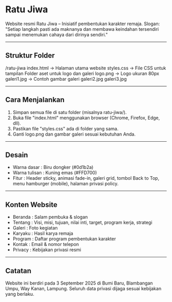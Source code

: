Ratu Jiwa
==========

Website resmi Ratu Jiwa – Inisiatif pembentukan karakter remaja.
Slogan: "Setiap langkah pasti ada maknanya dan membawa keindahan tersendiri 
sampai menemukan cahaya dari dirinya sendiri."

--------------------------------------------------
Struktur Folder
--------------------------------------------------
/ratu-jiwa
   index.html     -> Halaman utama website
   styles.css     -> File CSS untuk tampilan
   Folder aset untuk logo dan galeri
   logo.png       -> Logo ukuran 80px
   galeri1.jpg    -> Contoh gambar galeri
   galeri2.jpg
   galeri3.jpg

--------------------------------------------------
Cara Menjalankan
--------------------------------------------------
1. Simpan semua file di satu folder (misalnya ratu-jiwa/).
2. Buka file "index.html" menggunakan browser (Chrome, Firefox, Edge, dll).
3. Pastikan file "styles.css" ada di folder yang sama.
4. Ganti logo.png dan gambar galeri sesuai kebutuhan Anda.

--------------------------------------------------
Desain
--------------------------------------------------
- Warna dasar   : Biru dongker (#0d1b2a)
- Warna tulisan : Kuning emas (#FFD700)
- Fitur         : Header sticky, animasi fade-in, galeri grid, tombol Back to Top,
                  menu hamburger (mobile), halaman privasi policy.

--------------------------------------------------
Konten Website
--------------------------------------------------
- Beranda  : Salam pembuka & slogan
- Tentang  : Visi, misi, tujuan, nilai inti, target, program kerja, strategi
- Galeri   : Foto kegiatan
- Karyaku  : Hasil karya remaja
- Program  : Daftar program pembentukan karakter
- Kontak   : Email & nomor telepon
- Privacy  : Kebijakan privasi resmi

--------------------------------------------------
Catatan
--------------------------------------------------
Website ini berdiri pada 3 September 2025
di Bumi Baru, Blambangan Umpu, Way Kanan, Lampung.
Seluruh data privasi dijaga sesuai kebijakan yang berlaku.
